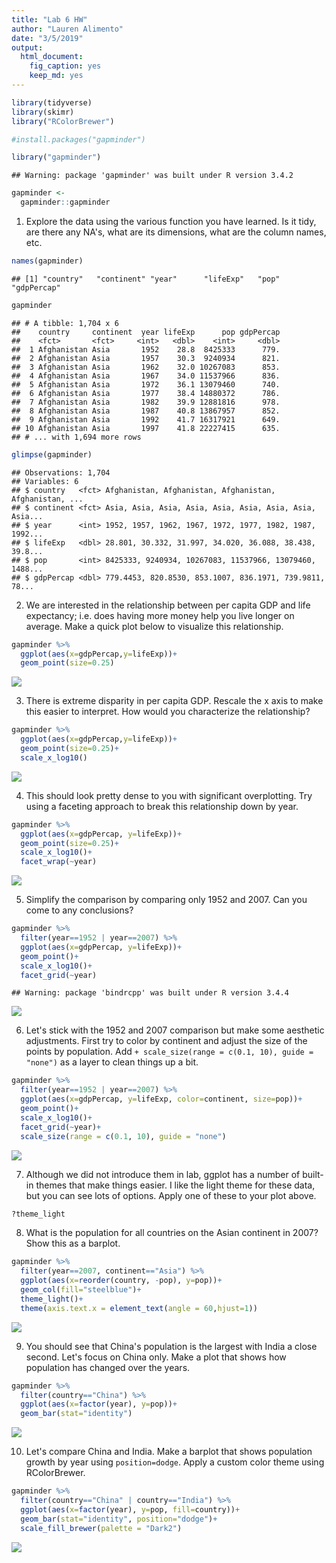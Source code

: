 ```yaml
---
title: "Lab 6 HW"
author: "Lauren Alimento"
date: "3/5/2019"
output: 
  html_document: 
    fig_caption: yes
    keep_md: yes
---
```





```r
library(tidyverse)
library(skimr)
library("RColorBrewer")
```

```r
#install.packages("gapminder")
```

```r
library("gapminder")
```

```
## Warning: package 'gapminder' was built under R version 3.4.2
```

```r
gapminder <- 
  gapminder::gapminder
```

1. Explore the data using the various function you have learned. Is it tidy, are there any NA's, what are its dimensions, what are the column names, etc.

```r
names(gapminder)
```

```
## [1] "country"   "continent" "year"      "lifeExp"   "pop"       "gdpPercap"
```

```r
gapminder
```

```
## # A tibble: 1,704 x 6
##    country     continent  year lifeExp      pop gdpPercap
##    <fct>       <fct>     <int>   <dbl>    <int>     <dbl>
##  1 Afghanistan Asia       1952    28.8  8425333      779.
##  2 Afghanistan Asia       1957    30.3  9240934      821.
##  3 Afghanistan Asia       1962    32.0 10267083      853.
##  4 Afghanistan Asia       1967    34.0 11537966      836.
##  5 Afghanistan Asia       1972    36.1 13079460      740.
##  6 Afghanistan Asia       1977    38.4 14880372      786.
##  7 Afghanistan Asia       1982    39.9 12881816      978.
##  8 Afghanistan Asia       1987    40.8 13867957      852.
##  9 Afghanistan Asia       1992    41.7 16317921      649.
## 10 Afghanistan Asia       1997    41.8 22227415      635.
## # ... with 1,694 more rows
```

```r
glimpse(gapminder)
```

```
## Observations: 1,704
## Variables: 6
## $ country   <fct> Afghanistan, Afghanistan, Afghanistan, Afghanistan, ...
## $ continent <fct> Asia, Asia, Asia, Asia, Asia, Asia, Asia, Asia, Asia...
## $ year      <int> 1952, 1957, 1962, 1967, 1972, 1977, 1982, 1987, 1992...
## $ lifeExp   <dbl> 28.801, 30.332, 31.997, 34.020, 36.088, 38.438, 39.8...
## $ pop       <int> 8425333, 9240934, 10267083, 11537966, 13079460, 1488...
## $ gdpPercap <dbl> 779.4453, 820.8530, 853.1007, 836.1971, 739.9811, 78...
```

2. We are interested in the relationship between per capita GDP and life expectancy; i.e. does having more money help you live longer on average. Make a quick plot below to visualize this relationship.

```r
gapminder %>% 
  ggplot(aes(x=gdpPercap,y=lifeExp))+
  geom_point(size=0.25)
```

![](Lab_6_HW_files/figure-html/unnamed-chunk-8-1.png)<!-- -->

3. There is extreme disparity in per capita GDP. Rescale the x axis to make this easier to interpret. How would you characterize the relationship?


```r
gapminder %>% 
  ggplot(aes(x=gdpPercap,y=lifeExp))+
  geom_point(size=0.25)+
  scale_x_log10()
```

![](Lab_6_HW_files/figure-html/unnamed-chunk-9-1.png)<!-- -->

4. This should look pretty dense to you with significant overplotting. Try using a faceting approach to break this relationship down by year.


```r
gapminder %>%
  ggplot(aes(x=gdpPercap, y=lifeExp))+
  geom_point(size=0.25)+
  scale_x_log10()+
  facet_wrap(~year)
```

![](Lab_6_HW_files/figure-html/unnamed-chunk-10-1.png)<!-- -->

5. Simplify the comparison by comparing only 1952 and 2007. Can you come to any conclusions?

```r
gapminder %>%
  filter(year==1952 | year==2007) %>% 
  ggplot(aes(x=gdpPercap, y=lifeExp))+
  geom_point()+
  scale_x_log10()+
  facet_grid(~year)
```

```
## Warning: package 'bindrcpp' was built under R version 3.4.4
```

![](Lab_6_HW_files/figure-html/unnamed-chunk-11-1.png)<!-- -->

6. Let's stick with the 1952 and 2007 comparison but make some aesthetic adjustments. First try to color by continent and adjust the size of the points by population. Add `+ scale_size(range = c(0.1, 10), guide = "none")` as a layer to clean things up a bit.

```r
gapminder %>%
  filter(year==1952 | year==2007) %>% 
  ggplot(aes(x=gdpPercap, y=lifeExp, color=continent, size=pop))+
  geom_point()+
  scale_x_log10()+
  facet_grid(~year)+
  scale_size(range = c(0.1, 10), guide = "none")
```

![](Lab_6_HW_files/figure-html/unnamed-chunk-12-1.png)<!-- -->

7. Although we did not introduce them in lab, ggplot has a number of built-in themes that make things easier. I like the light theme for these data, but you can see lots of options. Apply one of these to your plot above.

```r
?theme_light
```

8. What is the population for all countries on the Asian continent in 2007? Show this as a barplot.

```r
gapminder %>%
  filter(year==2007, continent=="Asia") %>% 
  ggplot(aes(x=reorder(country, -pop), y=pop))+
  geom_col(fill="steelblue")+
  theme_light()+ 
  theme(axis.text.x = element_text(angle = 60,hjust=1))
```

![](Lab_6_HW_files/figure-html/unnamed-chunk-14-1.png)<!-- -->

9. You should see that China's population is the largest with India a close second. Let's focus on China only. Make a plot that shows how population has changed over the years.

```r
gapminder %>%
  filter(country=="China") %>% 
  ggplot(aes(x=factor(year), y=pop))+
  geom_bar(stat="identity")
```

![](Lab_6_HW_files/figure-html/unnamed-chunk-15-1.png)<!-- -->

10. Let's compare China and India. Make a barplot that shows population growth by year using `position=dodge`. Apply a custom color theme using RColorBrewer.

```r
gapminder %>%
  filter(country=="China" | country=="India") %>% 
  ggplot(aes(x=factor(year), y=pop, fill=country))+
  geom_bar(stat="identity", position="dodge")+
  scale_fill_brewer(palette = "Dark2")
```

![](Lab_6_HW_files/figure-html/unnamed-chunk-16-1.png)<!-- -->

